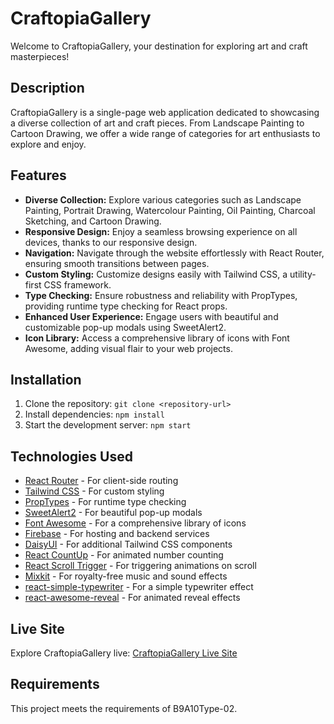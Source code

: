 # CraftopiaGallery

Welcome to CraftopiaGallery, your destination for exploring art and craft masterpieces!

## Description

CraftopiaGallery is a single-page web application dedicated to showcasing a diverse collection of art and craft pieces. From Landscape Painting to Cartoon Drawing, we offer a wide range of categories for art enthusiasts to explore and enjoy.

## Features

- **Diverse Collection:** Explore various categories such as Landscape Painting, Portrait Drawing, Watercolour Painting, Oil Painting, Charcoal Sketching, and Cartoon Drawing.
- **Responsive Design:** Enjoy a seamless browsing experience on all devices, thanks to our responsive design.
- **Navigation:** Navigate through the website effortlessly with React Router, ensuring smooth transitions between pages.
- **Custom Styling:** Customize designs easily with Tailwind CSS, a utility-first CSS framework.
- **Type Checking:** Ensure robustness and reliability with PropTypes, providing runtime type checking for React props.
- **Enhanced User Experience:** Engage users with beautiful and customizable pop-up modals using SweetAlert2.
- **Icon Library:** Access a comprehensive library of icons with Font Awesome, adding visual flair to your web projects.

## Installation

1. Clone the repository: `git clone <repository-url>`
2. Install dependencies: `npm install`
3. Start the development server: `npm start`

## Technologies Used

- [React Router](https://reactrouter.com/en/main/start/tutorial) - For client-side routing
- [Tailwind CSS](https://tailwindcss.com/) - For custom styling
- [PropTypes](https://www.npmjs.com/package/prop-types) - For runtime type checking
- [SweetAlert2](https://sweetalert2.github.io/#examples) - For beautiful pop-up modals
- [Font Awesome](https://fontawesome.com/) - For a comprehensive library of icons
- [Firebase](https://console.firebase.google.com/) - For hosting and backend services
- [DaisyUI](https://daisyui.com/) - For additional Tailwind CSS components
- [React CountUp](https://www.npmjs.com/package/react-countup) - For animated number counting
- [React Scroll Trigger](https://www.npmjs.com/package/react-scroll-trigger) - For triggering animations on scroll
- [Mixkit](https://mixkit.co/) - For royalty-free music and sound effects
- [react-simple-typewriter](https://www.npmjs.com/package/react-simple-typewriter) - For a simple typewriter effect
- [react-awesome-reveal](https://www.npmjs.com/package/react-awesome-reveal?activeTab=readme#example) - For animated reveal effects

## Live Site

Explore CraftopiaGallery live: [CraftopiaGallery Live Site](https://craftopia-gallery-client-side.web.app/)

## Requirements

This project meets the requirements of B9A10Type-02.
